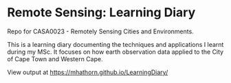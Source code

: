 # Remote Sensing: Learning Diary

Repo for CASA0023 - Remotely Sensing Cities and Environments. 

This is a learning diary documenting the techniques and applications I learnt during my MSc. It focuses on how earth observation data applied to the City of Cape Town and Western Cape.

View output at https://mhathorn.github.io/LearningDiary/
